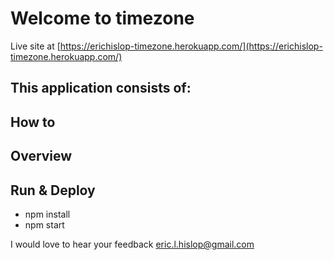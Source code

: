 

# Welcome to timezone

Live site at [https://erichislop-timezone.herokuapp.com/](https://erichislop-timezone.herokuapp.com/)

## This application consists of:

## How to 

## Overview

## Run & Deploy

*   npm install
*   npm start

I would love to hear your feedback eric.l.hislop@gmail.com